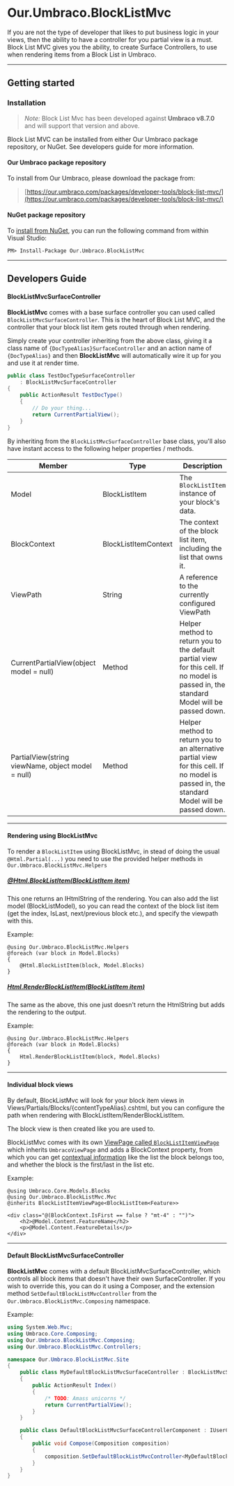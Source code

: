 # Our.Umbraco.BlockListMvc 
If you are not the type of developer that likes to put business logic in your views, then the ability to have a controller for you partial view is a must. Block List MVC gives you the ability, to create Surface Controllers, to use when rendering items from a Block List in Umbraco.


---

## Getting started

### Installation
> *Note:* Block List Mvc has been developed against **Umbraco v8.7.0** and will support that version and above.

Block List MVC can be installed from either Our Umbraco package repository, or NuGet. See developers guide for more information.

#### Our Umbraco package repository

To install from Our Umbraco, please download the package from:

> [https://our.umbraco.com/packages/developer-tools/block-list-mvc/](https://our.umbraco.com/packages/developer-tools/block-list-mvc/)

#### NuGet package repository

To [install from NuGet](https://www.nuget.org/packages/Our.Umbraco.BlockListMvc), you can run the following command from within Visual Studio:

	PM> Install-Package Our.Umbraco.BlockListMvc

---

## Developers Guide

#### BlockListMvcSurfaceController

**BlockListMvc** comes with a base surface controller you can used called `BlockListMvcSurfaceController`. This is the heart of Block List MVC, and the controller that your block list item gets routed through when rendering.

Simply create your controller inheriting from the above class, giving it a class name of `{DocTypeAlias}SurfaceController` and an action name of `{DocTypeAlias}` and then **BlockListMvc** will automatically wire it up for you and use it at render time.

```csharp
public class TestDocTypeSurfaceController
	: BlockListMvcSurfaceController
{
	public ActionResult TestDocType()
	{
		// Do your thing...
		return CurrentPartialView();
	}
}
```

By inheriting from the `BlockListMvcSurfaceController` base class, you'll also have instant access to the following helper properties / methods.

| Member                                            | Type                     | Description |
|---------------------------------------------------|--------------------------|-------------|
| Model                                             | BlockListItem            | The `BlockListItem` instance of your block's data. |
| BlockContext                                      | BlockListItemContext     | The context of the block list item, including the list that owns it. |
| ViewPath                                          | String                   | A reference to the currently configured ViewPath |
| CurrentPartialView(object model = null)           | Method                   | Helper method to return you to the default partial view for this cell. If no model is passed in, the standard Model will be passed down. |
| PartialView(string viewName, object model = null) | Method                   | Helper method to return you to an alternative partial view for this cell. If no model is passed in, the standard Model will be passed down. |

---

#### Rendering using BlockListMvc
To render a `BlockListItem` using BlockListMvc, in stead of doing the usual `@Html.Partial(...)` you need to use the provided helper methods in `Our.Umbraco.BlockListMvc.Helpers`

##### [@Html.BlockListItem(BlockListItem item)](https://github.com/skttl/umbraco-blocklistmvc/blob/master/src/Our.Umbraco.BlockListMvc/Helpers/RenderHelper.cs#L27)
This one returns an IHtmlString of the rendering. You can also add the list model (BlockListModel), so you can read the context of the block list item (get the index, IsLast, next/previous block etc.), and specify the viewpath with this.

Example:

```cshtml
@using Our.Umbraco.BlockListMvc.Helpers
@foreach (var block in Model.Blocks)
{
    @Html.BlockListItem(block, Model.Blocks)
}
```

##### [Html.RenderBlockListItem(BlockListItem item)](https://github.com/skttl/umbraco-blocklistmvc/blob/master/src/Our.Umbraco.BlockListMvc/Helpers/RenderHelper.cs#L44)
The same as the above, this one just doesn't return the HtmlString but adds the rendering to the output.

Example:

```cshtml
@using Our.Umbraco.BlockListMvc.Helpers
@foreach (var block in Model.Blocks)
{
    Html.RenderBlockListItem(block, Model.Blocks)
}
```

---

#### Individual block views
By default, BlockListMvc will look for your block item views in Views/Partials/Blocks/{contentTypeAlias}.cshtml, but you can configure the path when rendering with BlockListItem/RenderBlockListItem.

The block view is then created like you are used to.

BlockListMvc comes with its own [ViewPage called `BlockListItemViewPage`](https://github.com/skttl/umbraco-blocklistmvc/blob/master/src/Our.Umbraco.BlockListMvc/Mvc/BlockListItemViewPage.cs) which inherits `UmbracoViewPage` and adds a BlockContext property, from which you can get [contextual information](https://github.com/skttl/umbraco-blocklistmvc/blob/master/src/Our.Umbraco.BlockListMvc/Models/BlockListItemContext.cs) like the list the block belongs too, and whether the block is the first/last in the list etc.

Example:

```cshtml
@using Umbraco.Core.Models.Blocks
@using Our.Umbraco.BlockListMvc.Mvc
@inherits BlockListItemViewPage<BlockListItem<Feature>>

<div class="@(BlockContext.IsFirst == false ? "mt-4" : "")">
    <h2>@Model.Content.FeatureName</h2>
    <p>@Model.Content.FeatureDetails</p>
</div>
```

---

#### Default BlockListMvcSurfaceController
**BlockListMvc** comes with a default BlockListMvcSurfaceController, which controls all block items that doesn't have their own SurfaceController. If you wish to override this, you can do it using a Composer, and the extension method `SetDefaultBlockListMvcController` from the `Our.Umbraco.BlockListMvc.Composing` namespace.

Example:
```cs
using System.Web.Mvc;
using Umbraco.Core.Composing;
using Our.Umbraco.BlockListMvc.Composing;
using Our.Umbraco.BlockListMvc.Controllers;

namespace Our.Umbraco.BlockListMvc.Site
{
    public class MyDefaultBlockListMvcSurfaceController : BlockListMvcSurfaceController
    {
        public ActionResult Index()
        {
            /* TODO: Amass unicorns */
            return CurrentPartialView();
        }
    }

    public class DefaultBlockListMvcSurfaceControllerComponent : IUserComposer
    {
        public void Compose(Composition composition)
        {
            composition.SetDefaultBlockListMvcController<MyDefaultBlockListMvcSurfaceController>();
        }
    }
}
```